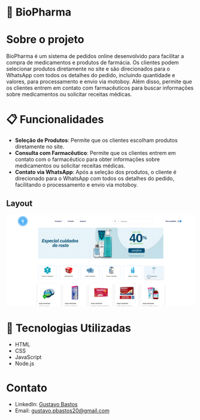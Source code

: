# 💊 BioPharma

# Sobre o projeto

BioPharma é um sistema de pedidos online desenvolvido para facilitar a compra de medicamentos e produtos de farmácia. Os clientes podem selecionar produtos diretamente no site e são direcionados para o WhatsApp com todos os detalhes do pedido, incluindo quantidade e valores, para processamento e envio via motoboy. Além disso, permite que os clientes entrem em contato com farmacêuticos para buscar informações sobre medicamentos ou solicitar receitas médicas.

# 📋 Funcionalidades
- **Seleção de Produtos**: Permite que os clientes escolham produtos diretamente no site.
- **Consulta com Farmacêutico**: Permite que os clientes entrem em contato com o farmacêutico para obter informações sobre medicamentos ou solicitar receitas médicas.
- **Contato via WhatsApp**: Após a seleção dos produtos, o cliente é direcionado para o WhatsApp com todos os detalhes do pedido, facilitando o processamento e envio via motoboy.

## Layout
<img src="https://github.com/GustavopDev/BioPharma/blob/main/imagens/Foto%20do%20projeto.png?raw=true" alt="Captura de tela" width="600">

# 🚀 Tecnologias Utilizadas
- HTML
- CSS
- JavaScript
- Node.js

# Contato
- LinkedIn: [Gustavo Bastos](https://www.linkedin.com/in/gustavobastosdev/)
- Email: gustavo.pbastos20@gmail.com
